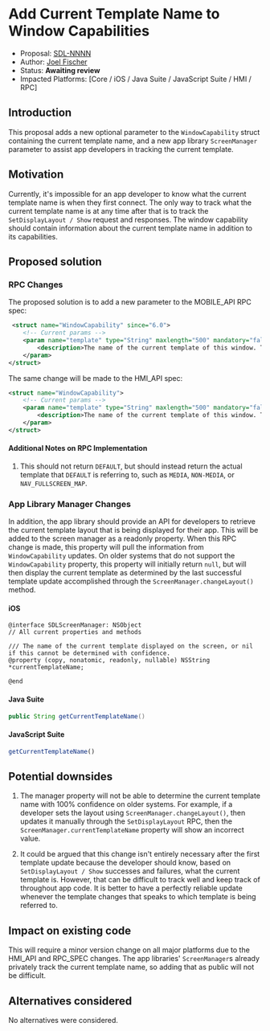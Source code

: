 # Add Current Template Name to Window Capabilities

* Proposal: [SDL-NNNN](nnnn-window-capabilities-template-name.md)
* Author: [Joel Fischer](https://github.com/joeljfischer)
* Status: **Awaiting review**
* Impacted Platforms: [Core / iOS / Java Suite / JavaScript Suite / HMI / RPC]

## Introduction
This proposal adds a new optional parameter to the `WindowCapability` struct containing the current template name, and a new app library `ScreenManager` parameter to assist app developers in tracking the current template.

## Motivation
Currently, it's impossible for an app developer to know what the current template name is when they first connect. The only way to track what the current template name is at any time after that is to track the `SetDisplayLayout / Show` request and responses. The window capability should contain information about the current template name in addition to its capabilities.

## Proposed solution

### RPC Changes
The proposed solution is to add a new parameter to the MOBILE_API RPC spec:

```xml
 <struct name="WindowCapability" since="6.0">
    <!-- Current params -->
    <param name="template" type="String" maxlength="500" mandatory="false">
        <description>The name of the current template of this window. The other parameters describe the capabilities of this template layout.</description>
    </param>
</struct>
```

The same change will be made to the HMI_API spec:

```xml
<struct name="WindowCapability">
    <!-- Current params -->
    <param name="template" type="String" maxlength="500" mandatory="false">
        <description>The name of the current template of this window. The other parameters describe the capabilities of this template layout.</description>
    </param>
</struct>
```

#### Additional Notes on RPC Implementation
1. This should not return `DEFAULT`, but should instead return the actual template that `DEFAULT` is referring to, such as `MEDIA`, `NON-MEDIA`, or `NAV_FULLSCREEN_MAP`.

### App Library Manager Changes
In addition, the app library should provide an API for developers to retrieve the current template layout that is being displayed for their app. This will be added to the screen manager as a readonly property. When this RPC change is made, this property will pull the information from `WindowCapability` updates. On older systems that do not support the `WindowCapability` property, this property will initially return `null`, but will then display the current template as determined by the last successful template update accomplished through the `ScreenManager.changeLayout()` method.

#### iOS
```objc
@interface SDLScreenManager: NSObject
// All current properties and methods

/// The name of the current template displayed on the screen, or nil if this cannot be determined with confidence.
@property (copy, nonatomic, readonly, nullable) NSString *currentTemplateName;

@end
```

#### Java Suite
```java
public String getCurrentTemplateName()
```

#### JavaScript Suite
```js
getCurrentTemplateName()
```

## Potential downsides
1. The manager property will not be able to determine the current template name with 100% confidence on older systems. For example, if a developer sets the layout using `ScreenManager.changeLayout()`, then updates it manually through the `SetDisplayLayout` RPC, then the `ScreenManager.currentTemplateName` property will show an incorrect value.

2. It could be argued that this change isn't entirely necessary after the first template update because the developer should know, based on `SetDisplayLayout / Show` successes and failures, what the current template is. However, that can be difficult to track well and keep track of throughout app code. It is better to have a perfectly reliable update whenever the template changes that speaks to which template is being referred to.

## Impact on existing code
This will require a minor version change on all major platforms due to the HMI_API and RPC_SPEC changes. The app libraries' `ScreenManager`s already privately track the current template name, so adding that as public will not be difficult.

## Alternatives considered
No alternatives were considered.